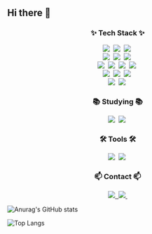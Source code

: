 ## Hi there 👋

<!--
**azsx92/azsx92** is a ✨ _special_ ✨ repository because its `README.md` (this file) appears on your GitHub profile.

Here are some ideas to get you started:

# JeongPyeongHwa
<!--타이틀 부분-->

<!--내용 부분-->
<h3 align="center">✨ Tech Stack ✨</h3>
<div align="center">  
  <img src="https://img.shields.io/badge/java-007396.svg?style=for-the-badge&logo=java&logoColor=white" />&nbsp  
  <img src="https://img.shields.io/badge/spring-6DB33F.svg?style=for-the-badge&logo=spring&logoColor=white" />&nbsp  
  <img src="https://img.shields.io/badge/spring%20boot-6DB33F.svg?style=for-the-badge&logo=spring-boot&logoColor=white" />&nbsp  
</div>
<div align="center">  
  <img src="https://img.shields.io/badge/spring%20security-6DB33F.svg?style=for-the-badge&logo=spring&logoColor=white" />&nbsp  
  <img src="https://img.shields.io/badge/spring%20data%20mybatis-6DB33F.svg?style=for-the-badge&logo=spring&logoColor=white" />&nbsp  
  <img src="https://img.shields.io/badge/jpa-1E8B67.svg?style=for-the-badge&logo=java&logoColor=white" />&nbsp  
</div>
<div align="center">  
  <img src="https://img.shields.io/badge/git-F05033.svg?style=for-the-badge&logo=git&logoColor=white" />&nbsp  
  <img src="https://img.shields.io/badge/github-181717.svg?style=for-the-badge&logo=github&logoColor=white" />&nbsp  
  <img src="https://img.shields.io/badge/mysql-4479A1.svg?style=for-the-badge&logo=mysql&logoColor=white" />&nbsp  
  <img src="https://img.shields.io/badge/mariadb-003545.svg?style=for-the-badge&logo=mariadb&logoColor=white" />&nbsp  
</div>
<div align="center">  
  <img src="https://img.shields.io/badge/jenkins-D24939.svg?style=for-the-badge&logo=jenkins&logoColor=white" />&nbsp  
  <img src="https://img.shields.io/badge/amazon%20aws-232F3E.svg?style=for-the-badge&logo=amazon-aws&logoColor=white" />&nbsp  
  <img src="https://img.shields.io/badge/apache%20tomcat-F8DC75.svg?style=for-the-badge&logo=apache-tomcat&logoColor=white" />&nbsp  
</div>
<div align="center">  
  <img src="https://img.shields.io/badge/linux-000000.svg?style=for-the-badge&logo=linux&logoColor=white" />&nbsp  
  <img src="https://img.shields.io/badge/cloudflare-F38020.svg?style=for-the-badge&logo=cloudflare&logoColor=white" />&nbsp  
</div>

<h3 align="center">📚 Studying 📚</h3>
<div align="center">  
  <img src="https://img.shields.io/badge/kotlin-0095D5.svg?style=for-the-badge&logo=kotlin&logoColor=white" />&nbsp  
  <img src="https://img.shields.io/badge/azure-0088D1.svg?style=for-the-badge&logo=azure&logoColor=white" />&nbsp  
</div>

<h3 align="center">🛠 Tools 🛠</h3>
<div align="center">  
  <img src="https://img.shields.io/badge/intellij%20idea-000000.svg?style=for-the-badge&logo=intellij-idea&logoColor=white" />&nbsp  
  <img src="https://img.shields.io/badge/visual%20studio%20code-007ACC.svg?style=for-the-badge&logo=visual-studio-code&logoColor=white" />&nbsp  
</div>

<h3 align="center">📫 Contact 📫</h3>
<div align="center">  
  <a href="https://velog.io/@wjdvudghk321">    
    <img src="https://img.shields.io/badge/Velog-1EBC8F?style=for-the-badge&logo=velog&logoColor=white" />&nbsp  
  </a>  
  <a href="mailto:azsx92@gmail.com">    
    <img src="https://img.shields.io/badge/azsx92@gmail.com-D14836?style=for-the-badge&logo=gmail&logoColor=white"/>&nbsp  
  </a>
</div>


![Anurag's GitHub stats](https://github-readme-stats.vercel.app/api?username=azsx92&show_icons=true&theme=transparent)

![Top Langs](https://github-readme-stats.vercel.app/api/top-langs/?username=azsx92&layout=compact)


